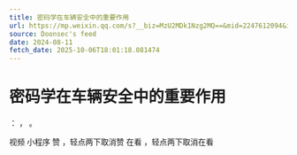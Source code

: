 ```yaml
---
title: 密码学在车辆安全中的重要作用
url: https://mp.weixin.qq.com/s?__biz=MzU2MDk1Nzg2MQ==&mid=2247612094&idx=1&sn=22eabaeb461e6b53762627e1dfdb0a36
source: Doonsec's feed
date: 2024-08-11
fetch_date: 2025-10-06T18:01:18.081474
---
```


# 密码学在车辆安全中的重要作用

：
，
。

视频
小程序
赞
，轻点两下取消赞
在看
，轻点两下取消在看